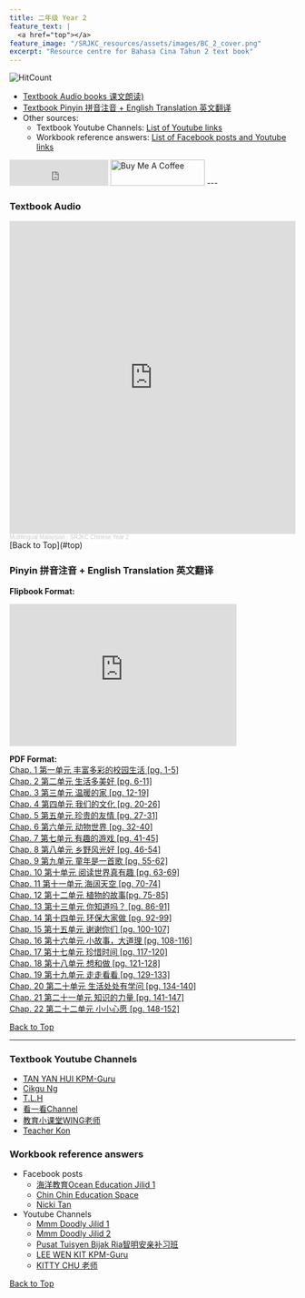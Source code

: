 ```yaml
---
title: 二年级 Year 2 
feature_text: |
  <a href="top"></a>
feature_image: "/SRJKC_resources/assets/images/BC_2_cover.png"
excerpt: "Resource centre for Bahasa Cina Tahun 2 text book"
---
```

![HitCount](https://hits.dwyl.com/multilingual-malaysian/SRJKC_resources.svg?style=flat)

- [Textbook Audio books 课文朗读)](#audio)
- [Textbook Pinyin 拼音注音 + English Translation 英文翻译](#pinyin)
- Other sources:
  - Textbook Youtube Channels: [List of Youtube links](#videos)
  - Workbook reference answers: [List of Facebook posts and Youtube links](#workbook)


<iframe src="https://www.facebook.com/plugins/like.php?href=https%3A%2F%2Fmultilingual-malaysian.github.io%2FSRJKC_resources%2Fyear2%2F&width=174&layout=button_count&action=like&size=large&share=true&height=46&appId" width="174" height="46" style="border:none;overflow:hidden" scrolling="no" frameborder="0" allowfullscreen="true" allow="autoplay; clipboard-write; encrypted-media; picture-in-picture; web-share"></iframe>
<a href="https://www.buymeacoffee.com/meisin" target="_blank"><img src="https://cdn.buymeacoffee.com/buttons/v2/default-yellow.png" alt="Buy Me A Coffee" style="height: 46px !important;width: 166px !important;" ></a>
---

### Textbook Audio <a name="audio"></a>

<iframe width="100%" height="550" scrolling="no" frameborder="yes" allow="autoplay" src="https://w.soundcloud.com/player/?url=https%3A//api.soundcloud.com/playlists/1494647833&color=%23b0aa78&auto_play=false&hide_related=false&show_comments=false&show_user=false&show_reposts=false&show_teaser=false"></iframe><div style="font-size: 10px; color: #cccccc;line-break: anywhere;word-break: normal;overflow: hidden;white-space: nowrap;text-overflow: ellipsis; font-family: Interstate,Lucida Grande,Lucida Sans Unicode,Lucida Sans,Garuda,Verdana,Tahoma,sans-serif;font-weight: 100;"><a href="https://soundcloud.com/multilingual-malaysian" title="Multilingual Malaysian" target="_blank" style="color: #cccccc; text-decoration: none;">Multilingual Malaysian</a> · <a href="https://soundcloud.com/multilingual-malaysian/sets/srjkc-chinese-year-2" title="SRJKC Chinese Year 2" target="_blank" style="color: #cccccc; text-decoration: none;">SRJKC Chinese Year 2</a></div>
[Back to Top](#top)

### Pinyin 拼音注音 + English Translation 英文翻译<a name="pinyin"></a>
**Flipbook Format:**
<iframe style="width:400px;height:250px" src="https://online.fliphtml5.com/pjnuy/fgif/"  seamless="seamless" scrolling="no" frameborder="0" allowtransparency="true" allowfullscreen="true" ></iframe>

**PDF Format:**\
<a href="/SRJKC_resources/doc/year2/year2_chapter1.pdf" target="_blank">Chap. 1 第一单元 丰富多彩的校园生活 [pg. 1-5]</a>\
<a href="/SRJKC_resources/doc/year2/year2_chapter2.pdf" target="_blank">Chap. 2 第二单元 生活多美好 [pg. 6-11]</a>\
<a href="/SRJKC_resources/doc/year2/year2_chapter3.pdf" target="_blank">Chap. 3 第三单元 温暖的家 [pg. 12-19]</a>\
<a href="/SRJKC_resources/doc/year2/year2_chapter4.pdf" target="_blank">Chap. 4 第四单元 我们的文化 [pg. 20-26]</a>\
<a href="/SRJKC_resources/doc/year2/year2_chapter5.pdf" target="_blank">Chap. 5 第五单元 珍贵的友情 [pg. 27-31]</a>\
<a href="/SRJKC_resources/doc/year2/year2_chapter6.pdf" target="_blank">Chap. 6 第六单元 动物世界 [pg. 32-40]</a>\
<a href="/SRJKC_resources/doc/year2/year2_chapter7.pdf" target="_blank">Chap. 7 第七单元 有趣的游戏 [pg. 41-45]</a>\
<a href="/SRJKC_resources/doc/year2/year2_chapter8.pdf" target="_blank">Chap. 8 第八单元 乡野风光好 [pg. 46-54]</a>\
<a href="/SRJKC_resources/doc/year2/year2_chapter9.pdf" target="_blank">Chap. 9 第九单元 童年是一首歌 [pg. 55-62]</a>\
<a href="/SRJKC_resources/doc/year2/year2_chapter10.pdf" target="_blank">Chap. 10 第十单元 阅读世界真有趣 [pg. 63-69]</a>\
<a href="/SRJKC_resources/doc/year2/year2_chapter11.pdf" target="_blank">Chap. 11 第十一单元 海阔天空 [pg. 70-74]</a>\
<a href="/SRJKC_resources/doc/year2/year2_chapter12.pdf" target="_blank">Chap. 12 第十二单元 植物的故事[pg. 75-85]</a>\
<a href="/SRJKC_resources/doc/year2/year2_chapter13.pdf" target="_blank">Chap. 13 第十三单元 你知道吗？ [pg. 86-91]</a>\
<a href="/SRJKC_resources/doc/year2/year2_chapter14.pdf" target="_blank">Chap. 14 第十四单元 环保大家做 [pg. 92-99]</a>\
<a href="/SRJKC_resources/doc/year2/year2_chapter15.pdf" target="_blank">Chap. 15 第十五单元 谢谢你们 [pg. 100-107]</a>\
<a href="/SRJKC_resources/doc/year2/year2_chapter16.pdf" target="_blank">Chap. 16 第十六单元 小故事，大道理 [pg. 108-116]</a>\
<a href="/SRJKC_resources/doc/year2/year2_chapter17.pdf" target="_blank">Chap. 17 第十七单元 珍惜时间 [pg. 117-120]</a>\
<a href="/SRJKC_resources/doc/year2/year2_chapter18.pdf" target="_blank">Chap. 18 第十八单元 想和做 [pg. 121-128]</a>\
<a href="/SRJKC_resources/doc/year2/year2_chapter19.pdf" target="_blank">Chap. 19 第十九单元 走走看看 [pg. 129-133]</a>\
<a href="/SRJKC_resources/doc/year2/year2_chapter20.pdf" target="_blank">Chap. 20 第二十单元 生活处处有学问 [pg. 134-140]</a>\
<a href="/SRJKC_resources/doc/year2/year2_chapter21.pdf" target="_blank">Chap. 21 第二十一单元 知识的力量 [pg. 141-147]</a>\
<a href="/SRJKC_resources/doc/year2/year2_chapter22.pdf" target="_blank">Chap. 22 第二十二单元 小小心愿 [pg. 148-152]</a>

[Back to Top](#top)

----
### Textbook Youtube Channels<a name="videos"></a>
- [TAN YAN HUI KPM-Guru](https://youtube.com/playlist?list=PLf9EvpEjmX6FKfJsyIE1RMIM-oGkkQ1fW)
- [Cikgu Ng](https://youtube.com/playlist?list=PLKYCXlOUDDOtQOTVPKB1jTBfncTSkik4Z)
- [T.L.H](https://youtube.com/playlist?list=PLGzns5GCP8N8ahwKlJ5ZxrRzQSJxI7YSk)
- [看一看Channel](https://youtube.com/playlist?list=PLEXNmzdhnfzDQ7Br-hCKlleHWzvpgyNv7)
- [教育小课堂WING老师](https://youtube.com/playlist?list=PLLQYH_wAFVF8Q2oPXUCi0fpP_2z7-5teO)
- [Teacher Kon](https://youtube.com/playlist?list=PLjI8qVK2iMkWc5EBmHs0ZY250d8pEJnbv)

### Workbook reference answers<a name="workbook"></a>
- Facebook posts
  - [海洋教育Ocean Education Jilid 1](https://www.facebook.com/103156078242684/posts/151329873425304/)
  - [Chin Chin Education Space](https://www.facebook.com/101217095134270/posts/157518642837448/)
  - [Nicki Tan](https://m.facebook.com/media/set/?vanity=sjkc520&set=a.414464896073712)
- Youtube Channels
  - [Mmm Doodly Jilid 1](https://youtu.be/QqxSfx8mNTs)
  - [Mmm Doodly Jilid 2](https://youtu.be/AeoMa2D2bzE)
  - [Pusat Tuisyen Bijak Ria智明安亲补习班](https://youtu.be/IUv5EygefUo)
  - [LEE WEN KIT KPM-Guru](https://www.youtube.com/channel/UC0Ij1ISeSOw2x0RNIVZKChA/videos)
  - [KITTY CHU 老师](https://youtube.com/playlist?list=PLN6YLweGbzq4XGTBU2RNwl8D3c2NsGl5O)

[Back to Top](#top)
